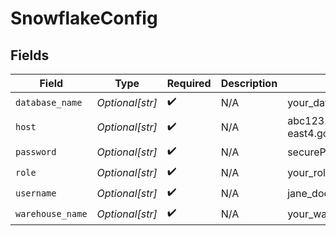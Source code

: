 # SnowflakeConfig


## Fields

| Field                                      | Type                                       | Required                                   | Description                                | Example                                    |
| ------------------------------------------ | ------------------------------------------ | ------------------------------------------ | ------------------------------------------ | ------------------------------------------ |
| `database_name`                            | *Optional[str]*                            | :heavy_check_mark:                         | N/A                                        | your_database                              |
| `host`                                     | *Optional[str]*                            | :heavy_check_mark:                         | N/A                                        | abc123.us-east4.gcp.snowflakecomputing.com |
| `password`                                 | *Optional[str]*                            | :heavy_check_mark:                         | N/A                                        | securePassword123                          |
| `role`                                     | *Optional[str]*                            | :heavy_check_mark:                         | N/A                                        | your_role                                  |
| `username`                                 | *Optional[str]*                            | :heavy_check_mark:                         | N/A                                        | jane_doe                                   |
| `warehouse_name`                           | *Optional[str]*                            | :heavy_check_mark:                         | N/A                                        | your_warehouse                             |